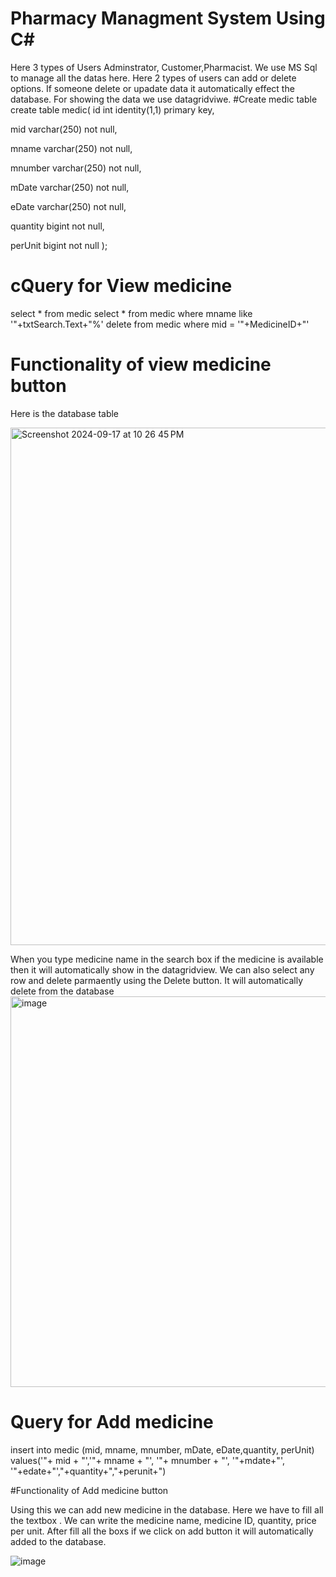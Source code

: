 # Pharmacy Managment System Using C#
Here 3 types of Users Adminstrator, Customer,Pharmacist. We use MS Sql to manage all the datas here. Here 2 types of users can add or delete options. If someone delete or upadate data it automatically effect the database. For showing the data we use datagridviwe.
#Create medic table
create table medic(
id int identity(1,1) primary key,

mid varchar(250) not null,

mname varchar(250) not null,

mnumber varchar(250) not null,

mDate varchar(250) not null,

eDate varchar(250) not null,

quantity bigint not null,

perUnit bigint not null
);



# cQuery for View medicine

select * from medic
select * from medic where mname like '"+txtSearch.Text+"%'
delete from medic where mid = '"+MedicineID+"'



# Functionality of view medicine button
Here is the database table

<img width="828" alt="Screenshot 2024-09-17 at 10 26 45 PM" src="https://github.com/user-attachments/assets/282325a2-ffff-473f-a6bb-ef909ed749aa">


When you type medicine name in the search box if the medicine is available then it will automatically show in the datagridview. We can also select any row and delete parmaently using the Delete button. It will automatically delete from the database
<img width="625" alt="image" src="https://github.com/user-attachments/assets/85fe44f1-2668-484d-ac9a-f95c95477914">





# Query for Add medicine

insert into medic (mid, mname, mnumber, mDate, eDate,quantity, perUnit) values('"+ mid + "','"+ mname + "', '"+ mnumber + "', '"+mdate+"', '"+edate+"',"+quantity+","+perunit+")


#Functionality of Add medicine button

Using this we can add new medicine in the database. Here we have to fill all the textbox . We can write the medicine name, medicine ID, quantity, price per unit. After fill all the boxs if we click on add button it will automatically added to the database.

![image](https://github.com/user-attachments/assets/db05f31d-be9a-4577-8387-4ed649562c73)

